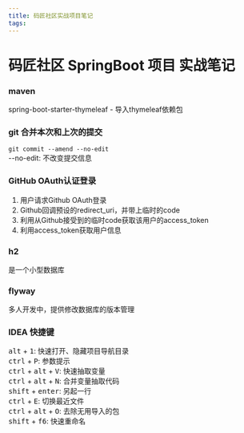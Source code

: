 ```yaml
---
title: 码匠社区实战项目笔记
tags:
---
```

# 码匠社区 SpringBoot 项目 实战笔记

### maven
  spring-boot-starter-thymeleaf - 导入thymeleaf依赖包

### git 合并本次和上次的提交
`git commit --amend --no-edit`  
--no-edit: 不改变提交信息

### GitHub OAuth认证登录
1. 用户请求Github OAuth登录
2. Github回调预设的redirect_uri，并带上临时的code
3. 利用从Github接受到的临时code获取该用户的access_token
4. 利用access_token获取用户信息

### h2
是一个小型数据库
### flyway
多人开发中，提供修改数据库的版本管理


### IDEA 快捷键  <!--   <kbd></kbd>   -->
<kbd>alt</kbd> + <kbd>1</kbd>: 快速打开、隐藏项目导航目录  
<kbd>ctrl</kbd> + <kbd>P</kbd>: 参数提示  
<kbd>ctrl</kbd> + <kbd>alt</kbd> + <kbd>V</kbd>: 快速抽取变量  
<kbd>ctrl</kbd> + <kbd>alt</kbd> + <kbd>N</kbd>: 合并变量抽取代码  
<kbd>shift</kbd> + <kbd>enter</kbd>: 另起一行  
<kbd>ctrl</kbd> + <kbd>E</kbd>: 切换最近文件  
<kbd>ctrl</kbd> + <kbd>alt</kbd> + <kbd>O</kbd>: 去除无用导入的包  
<kbd>shift</kbd> + <kbd>f6</kbd>: 快速重命名  
